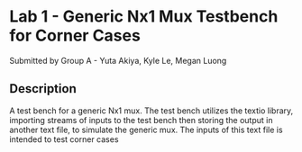 # Lab 1 - Generic Nx1 Mux Testbench for Corner Cases
Submitted by Group A - Yuta Akiya, Kyle Le, Megan Luong

## Description
A test bench for a generic Nx1 mux. The test bench utilizes the textio library, importing streams of inputs to the test bench then storing the output in another text file, to simulate the generic mux. The inputs of this text file is intended to test corner cases

